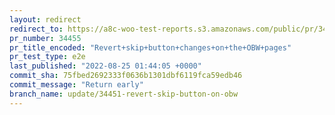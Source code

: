 ```yaml
---
layout: redirect
redirect_to: https://a8c-woo-test-reports.s3.amazonaws.com/public/pr/34455/e2e/index.html
pr_number: 34455
pr_title_encoded: "Revert+skip+button+changes+on+the+OBW+pages"
pr_test_type: e2e
last_published: "2022-08-25 01:44:05 +0000"
commit_sha: 75fbed2692333f0636b1301dbf6119fca59edb46
commit_message: "Return early"
branch_name: update/34451-revert-skip-button-on-obw
---
```

